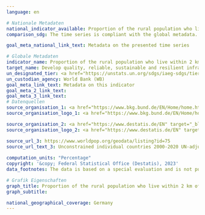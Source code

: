 ```yaml
---
language: en    

# Nationale Metadaten    
national_indicator_available: Proportion of the rural population who live within 2 km of an all-season road    
comparison_sdg: The time series is compliant with the global metadata.    

goal_meta_national_link_text: Metadata on the presented time series    

# Globale Metadaten    
indicator_name: Proportion of the rural population who live within 2 km of an all-season road    
target_name: Develop quality, reliable, sustainable and resilient infrastructure, including regional and trans-border infrastructure, to support economic development and human well-being, with a focus on affordable and equitable access for all    
un_designated_tier: <a href="https://unstats.un.org/sdgs/iaeg-sdgs/tier-classification/" title="Click here for more information on the UN tier classification."  target="_blank" onclick="return confirm_alert(this);">Tier II</a>    
un_custodian_agency: World Bank (WB)    
goal_meta_link_text: Metadata on this indicator    
goal_meta_2_link_text:     
goal_meta_3_link_text:         
# Datenquellen
source_organisation_1: <a href="https://www.bkg.bund.de/EN/Home/home.html" target="_blank" onclick="return confirm_alert('');"> Federal Agency for Cartography and Geodesy </a>
source_organisation_logo_1: <a href="https://www.bkg.bund.de/EN/Home/home.html" target="_blank" onclick="return confirm_alert('');"><img src="https://g205sdgs.github.io/sdg-indicators/public/OrgImgEn/bkg.png" alt="Logo bkg" style="height:60px; width:148px"/></a>

source_organisation_2: <a href="https://www.destatis.de/EN" target="_blank"> Federal Statistical Office (Destatis) </a>
source_organisation_logo_2: <a href="https://www.destatis.de/EN" target="_blank"><img src="https://g205sdgs.github.io/sdg-indicators/public/OrgImgEn/destatis.png" alt="Logo destatis" style="height:60px; width:148px"/></a>

source_url_3: https://www.worldpop.org/geodata/listing?id=75
source_url_text_3: Unconstrained individual countries 2000-2020 UN-adjusted at 1km resolution data
    
computation_units: "Percentage"    
copyright: '&copy; Federal Statistical Office (Destatis), 2023'    
data_footnotes: The data is based on a special evaluation and is not publicly available.<br>• Data is only available from 2015.<br>• 2021 preliminary data.    

# Grafik Eigenschaften    
graph_title: Proportion of the rural population who live within 2 km of an all-season road - Rural Access Index
graph_subtitle:     

national_geographical_coverage: Germany    
---
```


<span></span>